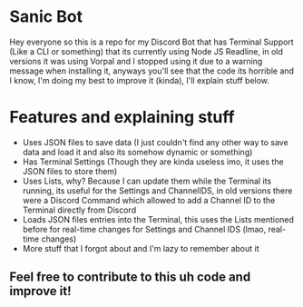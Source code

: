 # Sanic Bot
Hey everyone so this is a repo for my Discord Bot that has Terminal Support (Like a CLI or something) that its currently using Node JS Readline, in old versions it was using Vorpal and I stopped using it due to a warning message when installing it, anyways you'll see that the code its horrible and I know, I'm doing my best to improve it (kinda), I'll explain stuff below.
# Features and explaining stuff
- Uses JSON files to save data (I just couldn't find any other way to save data and load it and also its somehow dynamic or something)
- Has Terminal Settings (Though they are kinda useless imo, it uses the JSON files to store them)
- Uses Lists, why? Because I can update them while the Terminal its running, its useful for the Settings and ChannelIDS, in old versions there were a Discord Command which allowed to add a Channel ID to the Terminal directly from Discord
- Loads JSON files entries into the Terminal, this uses the Lists mentioned before for real-time changes for Settings and Channel IDS (lmao, real-time changes)
- More stuff that I forgot about and I'm lazy to remember about it
## Feel free to contribute to this uh code and improve it!
